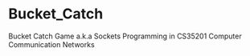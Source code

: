 # Bucket_Catch
Bucket Catch Game a.k.a Sockets Programming in CS35201 Computer Communication Networks
